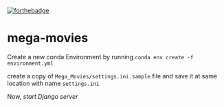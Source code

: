 [![forthebadge](https://forthebadge.com/images/badges/made-with-python.svg)](https://forthebadge.com)

# mega-movies

Create a new conda Environment by running `conda env create -f environment.yml`

create a copy of `Mega_Movies/settings.ini.sample` file and save it at same location with name `settings.ini`

Now, *start Django server*
